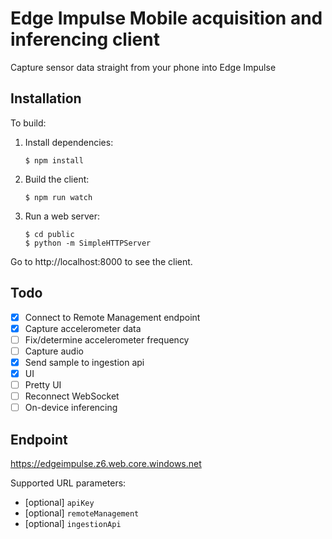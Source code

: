 # Edge Impulse Mobile acquisition and inferencing client

Capture sensor data straight from your phone into Edge Impulse

## Installation

To build:

1. Install dependencies:

    ```
    $ npm install
    ```

1. Build the client:

    ```
    $ npm run watch
    ```

1. Run a web server:

    ```
    $ cd public
    $ python -m SimpleHTTPServer
    ```

Go to http://localhost:8000 to see the client.

## Todo

- [x] Connect to Remote Management endpoint
- [x] Capture accelerometer data
- [ ] Fix/determine accelerometer frequency
- [ ] Capture audio
- [x] Send sample to ingestion api
- [x] UI
- [ ] Pretty UI
- [ ] Reconnect WebSocket
- [ ] On-device inferencing

## Endpoint

https://edgeimpulse.z6.web.core.windows.net

Supported URL parameters:

- [optional] ``apiKey``
- [optional] ``remoteManagement``
- [optional] ``ingestionApi``
